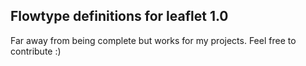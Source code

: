 ## Flowtype definitions for leaflet 1.0

Far away from being complete but works for my projects. Feel free to contribute :)
